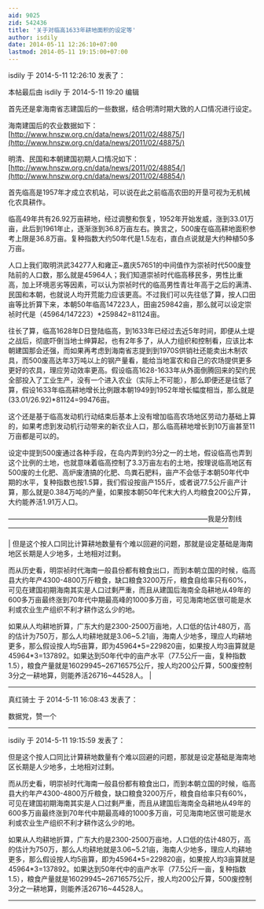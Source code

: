 ```yaml
---
aid: 9025
zid: 542436
title: '关于对临高1633年耕地面积的设定等'
author: isdily
date: 2014-05-11 12:26:10+07:00
lastmod: 2014-05-11 19:15:00+07:00
---
```


isdily 于 2014-5-11 12:26:10 发表了：

本帖最后由 isdily 于 2014-5-11 19:20 编辑 

首先还是拿海南省志建国后的一些数据，结合明清时期大致的人口情况进行设定。

海南建国后的农业数据如下：[http://www.hnszw.org.cn/data/news/2011/02/48875/](http://www.hnszw.org.cn/data/news/2011/02/48875/)

明清、民国和本朝建国初期人口情况如下：[http://www.hnszw.org.cn/data/news/2011/02/48854/](http://www.hnszw.org.cn/data/news/2011/02/48854/)

首先临高是1957年才成立农机站，可以说在此之前临高农田的开垦可视为无机械化农具耕作。

临高49年共有26.92万亩耕地，经过调整和恢复，1952年开始发威，涨到33.01万亩，此后到1961年止，逐渐涨到36.8万亩左右。换言之，500废在临高耕地面积参考上限是36.8万亩。复种指数大约50年代是1.5左右，直白点说就是大约种植50多万亩。

人口上我们取明洪武34277人和雍正~嘉庆57651的中间值作为崇祯时代500废登陆前的人口数，那么就是45964人；我们知道崇祯时代临高移民多，男性比重高，加上环境恶劣等因素，可以认为崇祯时代的临高男性青壮年高于之后的满清、民国和本朝，也就说人均开荒能力应该更高。不过我们可以先往低了算，按人口田亩等比折算下来，本朝50年临高147223人，田亩259842亩，那么就可以设定崇祯时代是（45964/147223）\*259842=81124亩。

往长了算，临高1628年D日登陆临高，到1633年已经过去近5年时间，即便从土堤之战后，彻底吓倒当地士绅算起，也有2年多了，从人力组织和控制看，应该比本朝建国那会还强，而如果再考虑到海南省志提到到1970S供销社还能卖出木制农具，而500废高达年3万吨以上的钢产量看，能给当地富农和自己的农场提供更多更好的农具，理应劳动效率更高。假设临高1628-1633年从外面倒腾回来的契约民全部投入了工业生产，没有一个进入农业（实际上不可能），那么即便还是往低了算，假设1633年临高耕地增长比例跟本朝1949到1952年增长幅度相当，那么就是(33.01/26.92)\*81124=99476亩。

这个还是基于临高发动机行动结束后基本上没有增加临高农场地区劳动力基础上算的，如果考虑到发动机行动带来的新农业人口，那么临高耕地增长到10万亩甚至11万亩都是可以的。

设定中提到500废通过各种手段，在岛内弄到约3分之一的土地，假设临高也弄到这个比例的土地，也就意味着临高控制了3.3万亩左右的土地，按理说临高地区有500废的土化肥、高炉废渣搞的化肥、鸟粪石肥料，亩产不会低于本朝50年代中期的水平，复种指数也按1.5算，我们假设按亩产155斤，或者说77.5公斤亩产计算，那么就是0.384万吨的产量，如果按本朝50年代末大约人均粮食200公斤算，大约能养活1.91万人口。

—————————————————————————————我是分割线————————————————————————————————

| 但是这个按人口同比计算耕地数量有个难以回避的问题，那就是设定基础是海南地区长期是人少地多，土地相对过剩。

而从历史看，明崇祯时代海南一般县份都有粮食出口，而到本朝立国的时候，临高县大约年产4300-4800万斤粮食，缺口粮食3200万斤，粮食自给率只有60%，可见在建国初期海南其实是人口过剩严重，而且从建国后海南全岛耕地从49年的600多万亩最终涨到70年代中期最高峰的1000多万亩，可见海南地区很可能是水利或农业生产组织不利才耕作这么少的地。

如果从人均耕地折算，广东大约是2300-2500万亩地，人口低的估计480万，高的估计为750万，那么人均耕地就是3.06~5.21亩，海南人少地多，理应人均耕地更多，那么假设按人均5亩算，即为45964\*5=229820亩，如果按人均3亩算就是45964\*3=137892。如果达到50年代中的亩产水平（77.5公斤一亩，复种指数1.5），粮食产量就是16029945~26716575公斤，按人均200公斤算，500废控制3分之一耕地算，则能养活26716~44528人。 |

---------

真红骑士 于 2014-5-11 16:08:43 发表了：

数据党，赞一个

---------

isdily 于 2014-5-11 19:15:59 发表了：

但是这个按人口同比计算耕地数量有个难以回避的问题，那就是设定基础是海南地区长期是人少地多，土地相对过剩。

而从历史看，明崇祯时代海南一般县份都有粮食出口，而到本朝立国的时候，临高县大约年产4300-4800万斤粮食，缺口粮食3200万斤，粮食自给率只有60%，可见在建国初期海南其实是人口过剩严重，而且从建国后海南全岛耕地从49年的600多万亩最终涨到70年代中期最高峰的1000多万亩，可见海南地区很可能是水利或农业生产组织不利才耕作这么少的地。

如果从人均耕地折算，广东大约是2300-2500万亩地，人口低的估计480万，高的估计为750万，那么人均耕地就是3.06~5.21亩，海南人少地多，理应人均耕地更多，那么假设按人均5亩算，即为45964\*5=229820亩，如果按人均3亩算就是45964\*3=137892。如果达到50年代中的亩产水平（77.5公斤一亩，复种指数1.5），粮食产量就是16029945~26716575公斤，按人均200公斤算，500废控制3分之一耕地算，则能养活26716~44528人。

---------

